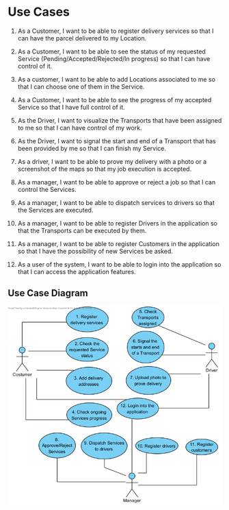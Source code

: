 # Use Cases

1. As a Customer, I want to be able to register delivery services so that I can have the parcel delivered to my Location.

2. As a Customer, I want to be able to see the status of my requested Service (Pending/Accepted/Rejected/In progress) so that I can have control of it.

3. As a customer, I want to be able to add Locations associated to me so that I can choose one of them in the Service.

4. As a Customer, I want to be able to see the progress of my accepted Service so that I have full control of it.

5. As the Driver, I want to visualize the Transports that have been assigned to me so that I can have control of my work.

6. As the Driver, I want to signal the start and end of a Transport that has been provided by me so that I can finish my Service.

7. As a driver, I want to be able to prove my delivery with a photo or a screenshot of the maps so that my job execution is accepted.

8. As a manager, I want to be able to approve or reject a job so that I can control the Services.

9. As a manager, I want to be able to dispatch services to drivers so that the Services are executed.

10. As a manager, I want to be able to register Drivers in the application so that the Transports can be executed by them.

11. As a manager, I want to be able to register Customers in the application so that I have the possibility of new Services be asked.

12. As a user of the system, I want to be able to login into the application so that I can access the application features.

## Use Case Diagram

![Use Case Diagram](UseCaseDiagram.png)

